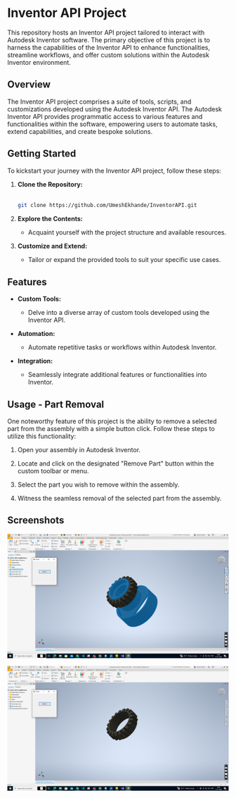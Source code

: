 # Inventor API Project
 
This repository hosts an Inventor API project tailored to interact with Autodesk Inventor software. The primary objective of this project is to harness the capabilities of the Inventor API to enhance functionalities, streamline workflows, and offer custom solutions within the Autodesk Inventor environment.
 
## Overview
 
The Inventor API project comprises a suite of tools, scripts, and customizations developed using the Autodesk Inventor API. The Autodesk Inventor API provides programmatic access to various features and functionalities within the software, empowering users to automate tasks, extend capabilities, and create bespoke solutions.
 
## Getting Started
 
To kickstart your journey with the Inventor API project, follow these steps:
 
1. **Clone the Repository:**

    ```bash

    git clone https://github.com/UmeshEkhande/InventorAPI.git

    ```
 
2. **Explore the Contents:**

    - Acquaint yourself with the project structure and available resources.
 
3. **Customize and Extend:**

    - Tailor or expand the provided tools to suit your specific use cases.
 
## Features
 
- **Custom Tools:**

    - Delve into a diverse array of custom tools developed using the Inventor API.
 
- **Automation:**

    - Automate repetitive tasks or workflows within Autodesk Inventor.
 
- **Integration:**

    - Seamlessly integrate additional features or functionalities into Inventor.
 
## Usage - Part Removal
 
One noteworthy feature of this project is the ability to remove a selected part from the assembly with a simple button click. Follow these steps to utilize this functionality:
 
1. Open your assembly in Autodesk Inventor.
 
2. Locate and click on the designated "Remove Part" button within the custom toolbar or menu.
 
3. Select the part you wish to remove within the assembly.
 
4. Witness the seamless removal of the selected part from the assembly.
 
## Screenshots

![Screenshot 1](https://github.com/UmeshEkhande/InventorAPI/blob/main/output1.png)

![Screenshot 2](https://github.com/UmeshEkhande/InventorAPI/blob/main/output2.png)

